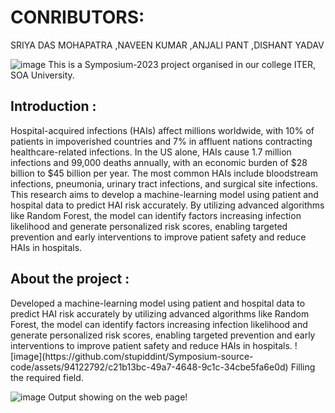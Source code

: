 <h1>CONRIBUTORS: </h1>
SRIYA DAS MOHAPATRA ,NAVEEN KUMAR ,ANJALI PANT ,DISHANT YADAV

![image](https://github.com/stupiddint/Symposium-source-code/assets/94122792/cbfd581f-30b6-41b5-895f-456915096fde)
This is a Symposium-2023 project organised in our college ITER, SOA University.

<h2>Introduction : </h2>
Hospital-acquired infections (HAIs) affect millions worldwide, with 10% of patients in impoverished countries and 7% in affluent nations contracting healthcare-related infections. In the US alone, HAIs cause 1.7 million infections and 99,000 deaths annually, with an economic burden of $28 billion to $45 billion per year. The most common HAIs include bloodstream infections, pneumonia, urinary tract infections, and surgical site infections. This research aims to develop a machine-learning model using patient and hospital data to predict HAI risk accurately. By utilizing advanced algorithms like Random Forest, the model can identify factors increasing infection likelihood and generate personalized risk scores, enabling targeted prevention and early interventions to improve patient safety and reduce HAIs in hospitals.
<h2>About the project : </h2> 
Developed a machine-learning model using patient and hospital data to predict HAI risk accurately by utilizing advanced algorithms like Random Forest, the model can identify factors increasing infection likelihood and generate personalized risk scores, enabling targeted prevention and early interventions to improve patient safety and reduce HAIs in hospitals.
![image](https://github.com/stupiddint/Symposium-source-code/assets/94122792/c21b13bc-49a7-4648-9c1c-34cbe5fa6e0d)
Filling the required field.

![image](https://github.com/stupiddint/Symposium-source-code/assets/94122792/4738b3e6-253b-4bc5-bd36-9010cffa3568)
Output showing on the web page!

